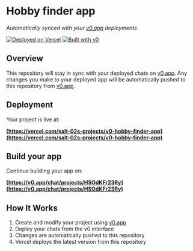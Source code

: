 # Hobby finder app

*Automatically synced with your [v0.app](https://v0.app) deployments*

[![Deployed on Vercel](https://img.shields.io/badge/Deployed%20on-Vercel-black?style=for-the-badge&logo=vercel)](https://vercel.com/salt-02s-projects/v0-hobby-finder-app)
[![Built with v0](https://img.shields.io/badge/Built%20with-v0.app-black?style=for-the-badge)](https://v0.app/chat/projects/HSOdKFr23Ry)

## Overview

This repository will stay in sync with your deployed chats on [v0.app](https://v0.app).
Any changes you make to your deployed app will be automatically pushed to this repository from [v0.app](https://v0.app).

## Deployment

Your project is live at:

**[https://vercel.com/salt-02s-projects/v0-hobby-finder-app](https://vercel.com/salt-02s-projects/v0-hobby-finder-app)**

## Build your app

Continue building your app on:

**[https://v0.app/chat/projects/HSOdKFr23Ry](https://v0.app/chat/projects/HSOdKFr23Ry)**

## How It Works

1. Create and modify your project using [v0.app](https://v0.app)
2. Deploy your chats from the v0 interface
3. Changes are automatically pushed to this repository
4. Vercel deploys the latest version from this repository
